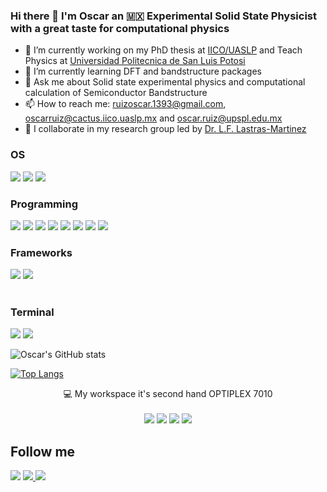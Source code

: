### Hi there 👋 I'm Oscar an 🇲🇽 Experimental Solid State Physicist with a great taste for computational physics 

- 🔭 I’m currently working on my PhD thesis at [IICO/UASLP](http://www.iico.uaslp.mx/Paginas/Luis-Felipe.aspx) and Teach Physics at [Universidad Politecnica de San Luis Potosi](https://www.upslp.edu.mx/upslp/)
- 🌱 I’m currently learning DFT and bandstructure packages
- 💬 Ask me about Solid state experimental physics and computational calculation of Semiconductor Bandstructure 
- 📫 How to reach me: ruizoscar.1393@gmail.com, oscarruiz@cactus.iico.uaslp.mx and oscar.ruiz@upspl.edu.mx
- 👯 I collaborate in my research group led by [Dr. L.F. Lastras-Martinez](https://github.com/lflm-spectra-labs-iico) 

### OS
<a><img src="https://img.shields.io/badge/Linux-FCC624?style=for-the-badge&logo=linux&logoColor=black"> </a>
<a><img src="https://img.shields.io/badge/Pop!_OS-48B9C7?style=for-the-badge&logo=Pop!_OS&logoColor=white"> </a>
<a><img src="https://img.shields.io/badge/Ubuntu-E95420?style=for-the-badge&logo=ubuntu&logoColor=white"> </a>
<br>
### Programming
<a><img src="https://img.shields.io/badge/Python-FFD43B?style=for-the-badge&logo=python&logoColor=darkgreen"> </a>
<a><img src="https://img.shields.io/badge/Numpy-777BB4?style=for-the-badge&logo=numpy&logoColor=white"></a>
<a><img src="https://img.shields.io/badge/SciPy-654FF0?style=for-the-badge&logo=SciPy&logoColor=white"> </a>
<a><img src="https://img.shields.io/badge/Lua-2C2D72?style=for-the-badge&logo=lua&logoColor=white"> </a>
<a><img src="https://img.shields.io/badge/Fortran-%23734F96.svg?style=for-the-badge&logo=fortran&logoColor=white"> </a>
<a><img src="https://img.shields.io/badge/Julia-9558B2?style=for-the-badge&logo=julia&logoColor=white"> </a>
<a><img src="https://img.shields.io/badge/Pandas-2C2D72?style=for-the-badge&logo=pandas&logoColor=white"> </a>
<a><img src="https://img.shields.io/badge/Shell_Script-121011?style=for-the-badge&logo=gnu-bash&logoColor=white"> </a>
<br>
### Frameworks
<a><img src="https://img.shields.io/badge/Jupyter-F37626.svg?&style=for-the-badge&logo=Jupyter&logoColor=white"> </a>
<a><img src="https://img.shields.io/badge/Visual_Studio_Code-0078D4?style=for-the-badge&logo=visual%20studio%20code&logoColor=white"> </a>
</br>
<br>
### Terminal
<a><img src="https://img.shields.io/badge/GNU%20Bash-4EAA25?style=for-the-badge&logo=GNU%20Bash&logoColor=white"> </a>
<a><img src="https://img.shields.io/badge/GIT-E44C30?style=for-the-badge&logo=git&logoColor=white"> </a>
</br>

![Oscar's GitHub stats](https://github-readme-stats.vercel.app/api?username=RUCO13&show_icons=true&theme=radical)

[![Top Langs](https://github-readme-stats.vercel.app/api/top-langs/?username=RUCO13&langs_count=8&hide=html,PostScript&theme=radical)](https://github.com/RUCO13/github-readme-stats)


<p align='center'>
  💻 My workspace it's second hand OPTIPLEX 7010 <br/><br/>
  <img src="https://img.shields.io/badge/Pop!_OS-48B9C7?style=for-the-badge&logo=Pop!_OS&logoColor=white" />
  <img src="https://img.shields.io/badge/intel-core%20i5%203th-%230071C5.svg?&style=for-the-badge&logo=intel&logoColor=white" />
  <img src="https://img.shields.io/badge/RAM-16GB-%230071C5.svg?&style=for-the-badge&logoColor=white" />
  <img src="https://img.shields.io/badge/nvidia-quadro%20k600-%2376B900.svg?&style=for-the-badge&logo=nvidia&logoColor=white" />
</p>


## Follow me

<a href="https://twitter.com/RUCO0713"><img src="https://img.shields.io/badge/Twitter-1DA1F2?style=for-the-badge&logo=twitter&logoColor=white"/></a> 
<a href="https://github.com/RUCO13"><img src="https://img.shields.io/badge/GitHub-100000?style=for-the-badge&logo=github&logoColor=white"/>
</a>
<a href="https://www.instagram.com/ruco1393/"><img src="https://img.shields.io/badge/Instagram-E4405F?style=for-the-badge&logo=instagram&logoColor=white"/>
</a>
